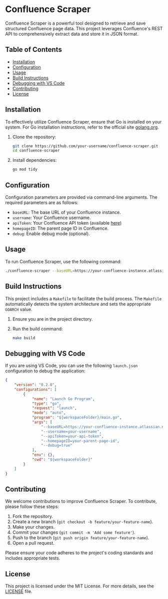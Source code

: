 # Confluence Scraper

Confluence Scraper is a powerful tool designed to retrieve and save structured Confluence page data. This project leverages Confluence's REST API to comprehensively extract data and store it in JSON format.

## Table of Contents

- [Installation](#installation)
- [Configuration](#configuration)
- [Usage](#usage)
- [Build Instructions](#build-instructions)
- [Debugging with VS Code](#debugging-with-vs-code)
- [Contributing](#contributing)
- [License](#license)

## Installation

To effectively utilize Confluence Scraper, ensure that Go is installed on your system. For Go installation instructions, refer to the official site [golang.org](https://golang.org/).

1. Clone the repository:

    ```sh
    git clone https://github.com/your-username/confluence-scraper.git
    cd confluence-scraper
    ```

2. Install dependencies:

    ```sh
    go mod tidy
    ```

## Configuration

Configuration parameters are provided via command-line arguments. The required parameters are as follows:

- `baseURL`: The base URL of your Confluence instance.
- `username`: Your Confluence username.
- `apiToken`: Your Confluence API token (available [here](https://id.atlassian.com/manage-profile/security/api-tokens))
- `homepageID`: The parent page ID in Confluence.
- `debug`: Enable debug mode (optional).

## Usage

To run Confluence Scraper, use the following command:

```sh
./confluence-scraper --baseURL=https://your-confluence-instance.atlassian.net --username=your-username --apiToken=your-api-token --homepageID=your-parent-page-id --debug=true
```

## Build Instructions

This project includes a `Makefile` to facilitate the build process. The `Makefile` automatically detects the system architecture and sets the appropriate `GOARCH` value.

1. Ensure you are in the project directory.
2. Run the build command:

    ```sh
    make build
    ```

## Debugging with VS Code

If you are using VS Code, you can use the following `launch.json` configuration to debug the application:

```json
{
    "version": "0.2.0",
    "configurations": [
        {
            "name": "Launch Go Program",
            "type": "go",
            "request": "launch",
            "mode": "auto",
            "program": "${workspaceFolder}/main.go",
            "args": [
                "--baseURL=https://your-confluence-instance.atlassian.net",
                "--username=your-username",
                "--apiToken=your-api-token",
                "--homepageID=your-parent-page-id",
                "--debug=true"
            ],
            "env": {},
            "cwd": "${workspaceFolder}"
        }
    ]
}
```

## Contributing

We welcome contributions to improve Confluence Scraper. To contribute, please follow these steps:

1. Fork the repository.
2. Create a new branch (`git checkout -b feature/your-feature-name`).
3. Make your changes.
4. Commit your changes (`git commit -m 'Add some feature'`).
5. Push to the branch (`git push origin feature/your-feature-name`).
6. Open a pull request.

Please ensure your code adheres to the project's coding standards and includes appropriate tests.

## License

This project is licensed under the MIT License. For more details, see the [LICENSE](LICENSE) file.
